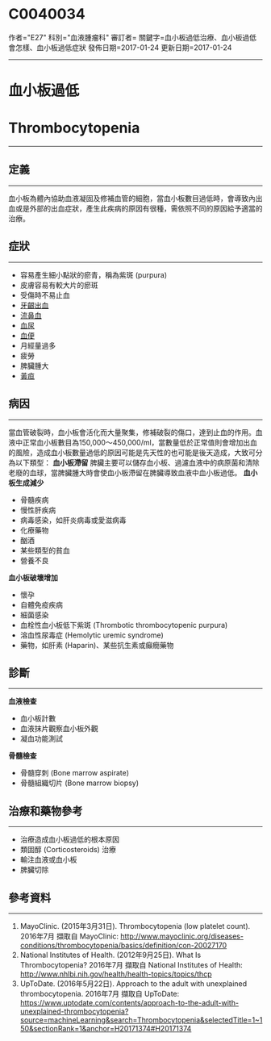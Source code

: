 # C0040034
作者="E27"
科別="血液腫瘤科"
審訂者=
關鍵字=血小板過低治療、血小板過低會怎樣、血小板過低症狀
發佈日期=2017-01-24
更新日期=2017-01-24

----------
# 血小板過低
# Thrombocytopenia
----------
## 定義
----------

血小板為體內協助血液凝固及修補血管的細胞，當血小板數目過低時，會導致內出血或是外部的出血症狀，產生此疾病的原因有很種，需依照不同的原因給予適當的治療。

## 症狀
----------
- 容易產生細小點狀的瘀青，稱為紫斑 (purpura)
- 皮膚容易有較大片的瘀斑
- 受傷時不易止血
- [牙齦出血](C0017565)
- [流鼻血](C0014591)
- [血尿](C0018965)
- [血便](C0018932)
- 月經量過多
- 疲勞
- 脾臟腫大
- [黃疸](C0022346)
## 病因
----------

當血管破裂時，血小板會活化而大量聚集，修補破裂的傷口，達到止血的作用。血液中正常血小板數目為150,000～450,000/ml，當數量低於正常值則會增加出血的風險，造成血小板數量過低的原因可能是先天性的也可能是後天造成，大致可分為以下類型：
**血小板滯留**
脾臟主要可以儲存血小板、過濾血液中的病原菌和清除老廢的血球，當脾臟腫大時會使血小板滯留在脾臟導致血液中血小板過低。
**血小板生成減少**

- 骨髓疾病
- 慢性肝疾病
- 病毒感染，如肝炎病毒或愛滋病毒
- 化療藥物
- 酗酒
- 某些類型的貧血
- 營養不良

**血小板破壞增加**

- 懷孕
- 自體免疫疾病
- 細菌感染
- 血栓性血小板低下紫斑 (Thrombotic thrombocytopenic purpura) 
- 溶血性尿毒症 (Hemolytic uremic syndrome)
- 藥物，如肝素 (Haparin)、某些抗生素或癲癇藥物
## 診斷
----------

**血液檢查**

- 血小板計數
- 血液抹片觀察血小板外觀
- 凝血功能測試

**骨髓檢查**

- 骨髓穿刺 (Bone marrow aspirate)
- 骨髓組織切片 (Bone marrow biopsy)
## 治療和藥物參考
----------
- 治療造成血小板過低的根本原因
- 類固醇 (Corticosteroids) 治療
- 輸注血液或血小板
- 脾臟切除
## 參考資料
----------
1. MayoClinic. (2015年3月31日). Thrombocytopenia (low platelet count). 2016年7月 擷取自 MayoClinic: http://www.mayoclinic.org/diseases-conditions/thrombocytopenia/basics/definition/con-20027170
2. National Institutes of Health. (2012年9月25日). What Is Thrombocytopenia? 2016年7月 擷取自 National Institutes of Health: http://www.nhlbi.nih.gov/health/health-topics/topics/thcp
3. UpToDate. (2016年5月22日). Approach to the adult with unexplained thrombocytopenia. 2016年7月 擷取自 UpToDate: https://www.uptodate.com/contents/approach-to-the-adult-with-unexplained-thrombocytopenia?source=machineLearning&search=Thrombocytopenia&selectedTitle=1~150&sectionRank=1&anchor=H20171374#H20171374


